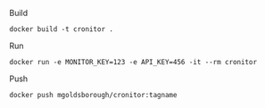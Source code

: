 Build

```
docker build -t cronitor .
```

Run

```
docker run -e MONITOR_KEY=123 -e API_KEY=456 -it --rm cronitor
```

Push

```
docker push mgoldsborough/cronitor:tagname
```